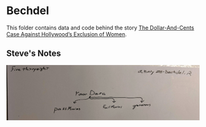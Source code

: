 # Bechdel

This folder contains data and code behind the story [The Dollar-And-Cents Case Against Hollywood’s Exclusion of Women](http://fivethirtyeight.com/features/the-dollar-and-cents-case-against-hollywoods-exclusion-of-women/).

## Steve's Notes

![workflow](workflow.jpg)